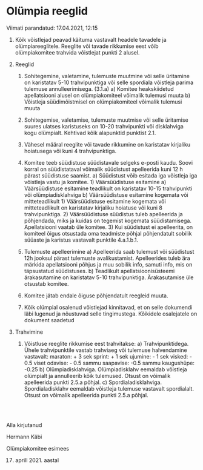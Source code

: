 # Olümpia reeglid

Viimati parandatud: 17.04.2021, 12:15


1. Kõik võistlejad peavad käituma vastavalt headele tavadele ja olümpiareeglitele. Reeglite või tavade rikkumise eest võib olümpiakomitee trahvida võistlejat punkti 2 alusel.

2. Reeglid
   1) Sohitegemine, valetamine, tulemuste muutmine või selle üritamine on karistatav 5-10 trahvipunktiga või selle spordiala võistleja parima tulemuse annulleerimisega. (3.1.a)
      a) Komitee heakskiidetud apellatsiooni alusel on olümpiakomiteel võimalik tulemusi muuta
      b) Võistleja süüdimõistmisel on olümpiakomiteel võimalik tulemusi muuta
      
     
   2) Sohitegemise, valetamise, tulemuste muutmise või selle üritamise suures ulatses karistuseks on 10-20 trahvipunkti või disklahviga kogu olümpialt. Kehtivad kõik alapunktid punktist 2.1.
   3) Vähesel määral reeglite või tavade rikkumine on karistatav kirjaliku hoiatusega või kuni 4 trahvipunktiga.
   4) Komitee teeb süüdistuse süüdistavale selgeks e-posti kaudu. Soovi korral on süüdistataval võimalik süüdistust apelleerida kuni 12 h pärast süüdistuse saamist.
      a) Süüdistust võib esitada iga võistleja iga võistleja vastu ja komitee. 
          1) Väärsüüdistuse esitamine
              a) Väärsüüdistuse esitamine teadlikult on karistatav 10-15 trahvipunkti või olümpiadisklahviga
              b) Väärsüüdistuse esitamine kogemata või mitteteadlikult
                  1) Väärsüüdistuse esitamine kogemata või mitteteadlikult on karistatav kirjaliku hoiatuse või kuni 8 trahvipunktiga.
                  2) Väärsüüdistuse süüdistus tuleb apelleerida ja põhjendada, miks ja kuidas on tegemist kogemata süüdistamisega. Apellatsiooni vaatab üle komitee.
                  3) Kui süüdistust ei apelleerita, on komiteel õigus otsustada oma teadmiste põhjal põhjendatult sobilik süüaste ja karistus vastavalt punktile 4.a.1.b.1.
   5) Tulemuste apelleerimine
      a) Apelleerida saab tulemust või süüdistust 12h jooksul pärast tulemuste avalikustamist. Apelleerides tuleb ära märkida apellatsiooni põhjus ja muu sobilik info, samuti info, mis on täpsustatud süüdistuses.
      b) Teadlikult apellatsioonisüsteemi ärakasutamine on karistatav 5-10 trahvipunktiga. Ärakasutamise üle otsustab komitee.
   6) Komitee jätab endale õiguse põhjendatult reegleid muuta.
   7) Kõik olümpial osalenud võistlejad kinnitavad, et on selle dokumendi läbi lugenud ja nõustuvad selle tingimustega. Kõikidele osalejatele on dokument saadetud

3. Trahvimine
   1) Võistluse reeglite rikkumise eest trahvitakse:
      a) Trahvipunktidega. Ühele trahvipunktile vastab trahviaeg või tulemuse halvendamine vastavalt:
          maraton: + 3 sek
          sprint: + 1 sek
          ujumine: - 1 sek
          visked: - 0.5 viset
          odavise: - 0.5 sammu
          saapavise: -0.5 sammu
          kaugushüpe: -0.25
      b) Olümpiadisklahviga. Olümpiadisklahv eemaldab võistleja olümpialt ja annulleerib kõik tulemused. Otsust on võimalik apelleerida punkti 2.5.a põhjal.
      c) Spordialadisklahviga. Spordialadisklahv eemaldab võistleja tulemuse vastavalt spordialalt. Otsust on võimalik apelleerida punkti 2.5.a põhjal.
          
          
<br>
<br>
          
          
          
          
Alla kirjutanud

Hermann Käbi

Olümpiakomitee esimees


17. aprill 2021. aastal
